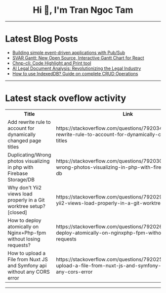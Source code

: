 <h1 align="center">Hi 👋, I'm Tran Ngoc Tam</h1>

---

# Latest Blog Posts 
<!-- BLOG-POST-LIST:START -->
- [Building simple event-driven applications with Pub/Sub](https://dev.to/encore/building-simple-event-driven-applications-with-pubsub-k57)
- [SVAR Gantt: New Open Source, Interactive Gantt Chart for React](https://dev.to/olga_tash/svar-gantt-new-open-source-interactive-gantt-chart-for-react-135g)
- [Chnp-cli: Code Highlight and Print tool](https://dev.to/shubham_ingale/chnp-cli-code-highlight-and-print-tool-38b4)
- [AI Legal Document Analysis: Revolutionizing the Legal Industry](https://dev.to/jhonsnow21/ai-legal-document-analysis-revolutionizing-the-legal-industry-3mi)
- [How to use IndexedDB? Guide on complete CRUD Operations](https://dev.to/softheartengineer/how-to-use-indexeddb-guide-on-complete-crud-operations-1ogl)
<!-- BLOG-POST-LIST:END -->

---

# Latest stack oveflow activity
<table>
  <tr><th>Title</th><th>Link</th></tr>
  <!-- STACKOVERFLOW:START --><tr><td>Add rewrite rule to account for dynamically changed page titles</td><td>https://stackoverflow.com/questions/79203487/add-rewrite-rule-to-account-for-dynamically-changed-page-titles</td></tr><tr><td>Duplicating/Wrong photos visualizing in php with Firebase Storage/DB</td><td>https://stackoverflow.com/questions/79203027/duplicating-wrong-photos-visualizing-in-php-with-firebase-storage-db</td></tr><tr><td>Why don&#39;t Yii2 views load properly in a Git worktree setup? [closed]</td><td>https://stackoverflow.com/questions/79202920/why-dont-yii2-views-load-properly-in-a-git-worktree-setup</td></tr><tr><td>How to deploy atomically on Nginx+Php-fpm without losing requests?</td><td>https://stackoverflow.com/questions/79202694/how-to-deploy-atomically-on-nginxphp-fpm-without-losing-requests</td></tr><tr><td>How to upload a File from Nuxt JS and Symfony api without any CORS error</td><td>https://stackoverflow.com/questions/79202586/how-to-upload-a-file-from-nuxt-js-and-symfony-api-without-any-cors-error</td></tr><!-- STACKOVERFLOW:END -->
</table>

---


